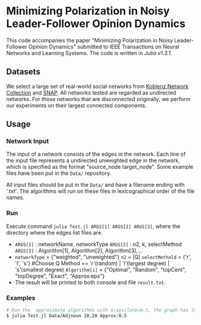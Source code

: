 # Minimizing Polarization in Noisy Leader-Follower Opinion Dynamics

This code accompanies the paper "Minimizing Polarization in Noisy Leader-Follower Opinion Dynamics" submitted to IEEE Transactions on Neural Networks and Learning Systems. The code is written in *Julia v1.3.1*.

## Datasets

We select a large set of real-world social networks from [Koblenz Network Collection](http://konect.uni-koblenz.de/) and [SNAP](https://snap.stanford.edu). All networks tested are regarded as undirected networks. For those networks that are disconnected originally, we perform our experiments on their largest connected components.

## Usage

### Network Input

The input of a network consists of the edges in the network. Each line of the input file represents a undirected unweighted edge in the network, which is specified as the format "source_node target_node". Some example files have been put in the `Data/` repository.

All input files should be put in the `Data/` and have a filename ending with '.txt'. The algorithms will run on these files in lexicographical order of the file names.

### Run

Execute command `julia Test.jl ARGS[1] ARGS[2] ARGS[3]`, where
the directory where the edges list files are.

- `ARGS[1]` : networkName, networkType
  `ARGS[2]` : n2, k, selectMethod
  `ARGS[3]` : Algorithm[1], Algorithm[2], Algorithm[3],...
- `networkType` = {"weighted", "unweighted"}
  `n2` = |Q|
  `selectMethold` = {'r', 'l', 's'}  #Choose Q Method == 'r'(random) | 'l'(largest degree) | 's'(smallest degree)
  `Algorithm[i]` = {"Optimal", "Random", "topCent", "topDegree", "Exact", "Approx:eps"}
- The result will be printed to both console and file `result.txt`.

### Examples

```bash
# Run the  approximate algorithms with $\epsilon$=0.5, the graph has |Q|=10 leaders and randomly choosed k=20 edges adding to Q, 
$ julia Test.jl Data/Adjnoun 10,20 Approx:0.5

```

